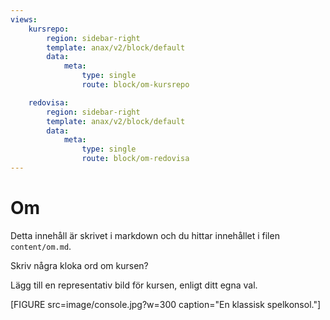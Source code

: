 ```yaml
---
views:
    kursrepo:
        region: sidebar-right
        template: anax/v2/block/default
        data:
            meta:
                type: single
                route: block/om-kursrepo

    redovisa:
        region: sidebar-right
        template: anax/v2/block/default
        data:
            meta:
                type: single
                route: block/om-redovisa
---
```

Om
=========================

Detta innehåll är skrivet i markdown och du hittar innehållet i filen `content/om.md`.

Skriv några kloka ord om kursen?

Lägg till en representativ bild för kursen, enligt ditt egna val.

[FIGURE src=image/console.jpg?w=300 caption="En klassisk spelkonsol."]
